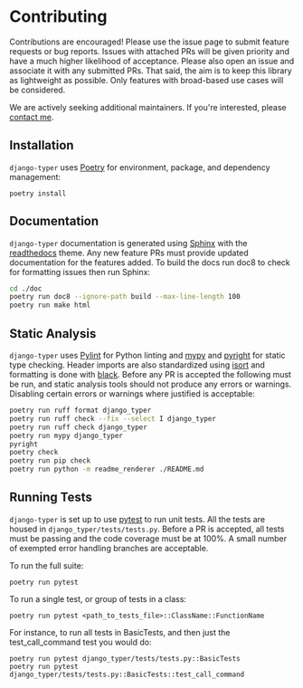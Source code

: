 [Poetry]: https://python-poetry.org/
[Pylint]: https://www.pylint.org/
[isort]: https://pycqa.github.io/isort/
[mypy]: http://mypy-lang.org/
[django-pytest]: https://pytest-django.readthedocs.io/en/latest/
[pytest]: https://docs.pytest.org/en/stable/
[Sphinx]: https://www.sphinx-doc.org/en/master/
[readthedocs]: https://readthedocs.org/
[me]: https://github.com/bckohan
[black]: https://black.readthedocs.io/en/stable/
[pyright]: https://github.com/microsoft/pyright

# Contributing

Contributions are encouraged! Please use the issue page to submit feature
requests or bug reports. Issues with attached PRs will be given priority and
have a much higher likelihood of acceptance. Please also open an issue and
associate it with any submitted PRs. That said, the aim is to keep this library
as lightweight as possible. Only features with broad-based use cases will be
considered.

We are actively seeking additional maintainers. If you're interested, please
[contact me](https://github.com/bckohan).

## Installation

`django-typer` uses [Poetry](https://python-poetry.org/) for environment, package, and dependency
management:

```shell
poetry install
```

## Documentation

`django-typer` documentation is generated using [Sphinx](https://www.sphinx-doc.org/en/master/) with the
[readthedocs](https://readthedocs.org/) theme. Any new feature PRs must provide updated documentation for
the features added. To build the docs run doc8 to check for formatting issues
then run Sphinx:

```bash
cd ./doc
poetry run doc8 --ignore-path build --max-line-length 100
poetry run make html
```

## Static Analysis

`django-typer` uses [Pylint](https://www.pylint.org/) for Python linting and [mypy](http://mypy-lang.org/) and [pyright](https://github.com/microsoft/pyright) for static type
checking. Header imports are also standardized using [isort](https://pycqa.github.io/isort/) and formatting is
done with [black](https://black.readthedocs.io/en/stable/). Before any PR is accepted the following must be run, and
static analysis tools should not produce any errors or warnings. Disabling
certain errors or warnings where justified is acceptable:

```bash
poetry run ruff format django_typer
poetry run ruff check --fix --select I django_typer
poetry run ruff check django_typer
poetry run mypy django_typer
pyright
poetry check
poetry run pip check
poetry run python -m readme_renderer ./README.md
```

## Running Tests

`django-typer` is set up to use [pytest](https://docs.pytest.org/en/stable/) to run unit tests. All the tests are
housed in `django_typer/tests/tests.py`. Before a PR is accepted, all tests
must be passing and the code coverage must be at 100%. A small number of
exempted error handling branches are acceptable.

To run the full suite:

```shell
poetry run pytest
```

To run a single test, or group of tests in a class:

```shell
poetry run pytest <path_to_tests_file>::ClassName::FunctionName
```

For instance, to run all tests in BasicTests, and then just the
test_call_command test you would do:

```shell
poetry run pytest django_typer/tests/tests.py::BasicTests
poetry run pytest django_typer/tests/tests.py::BasicTests::test_call_command
```
